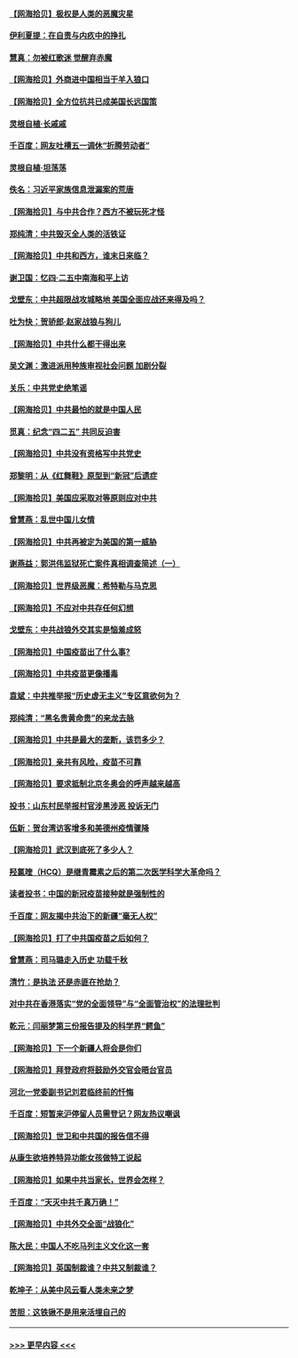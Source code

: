 #### [【网海拾贝】极权是人类的恶魔灾星](../pages/nsc993/n12910697.md?t=04290452) 
#### [伊利夏提：在自责与内疚中的挣扎](../pages/nsc993/n12910493.md?t=04290452) 
#### [慧真：勿被红歌迷 觉醒弃赤魔](../pages/nsc993/n12910485.md?t=04290452) 
#### [【网海拾贝】外商进中国相当于羊入狼口](../pages/nsc993/n12908274.md?t=04290452) 
#### [【网海拾贝】全方位抗共已成美国长远国策](../pages/nsc993/n12906878.md?t=04290452) 
#### [灵根自植‧长戚戚](../pages/nsc993/n12905585.md?t=04290452) 
#### [千百度：网友吐槽五一调休“折腾劳动者”](../pages/nsc993/n12905934.md?t=04290452) 
#### [灵根自植‧坦荡荡](../pages/nsc993/n12905562.md?t=04290452) 
#### [佚名：习近平家族信息泄漏案的荒唐](../pages/nsc993/n12904705.md?t=04290452) 
#### [【网海拾贝】与中共合作？西方不被玩死才怪](../pages/nsc993/n12903873.md?t=04290452) 
#### [郑纯清：中共毁灭全人类的活铁证](../pages/nsc993/n12903785.md?t=04290452) 
#### [【网海拾贝】中共和西方，谁末日来临？](../pages/nsc993/n12903482.md?t=04290452) 
#### [谢卫国：忆四‧二五中南海和平上访](../pages/nsc993/n12902192.md?t=04290452) 
#### [戈壁东：中共超限战攻城略地 美国全面应战还来得及吗？](../pages/nsc993/n12902297.md?t=04290452) 
#### [吐为快：贺骄郎‧赵家战狼与狗儿](../pages/nsc993/n12902280.md?t=04290452) 
#### [【网海拾贝】中共什么都干得出来](../pages/nsc993/n12897500.md?t=04290452) 
#### [吴文渊：激进派用种族审视社会问题 加剧分裂](../pages/nsc993/n12893881.md?t=04290452) 
#### [关乐：中共党史绝笔谣](../pages/nsc993/n12897270.md?t=04290452) 
#### [【网海拾贝】中共最怕的就是中国人民](../pages/nsc993/n12894705.md?t=04290452) 
#### [觅真：纪念“四二五” 共同反迫害](../pages/nsc993/n12894553.md?t=04290452) 
#### [【网海拾贝】中共没有资格写中共党史](../pages/nsc993/n12892231.md?t=04290452) 
#### [郑黎明：从《红舞鞋》原型到“新冠”后遗症](../pages/nsc993/n12890469.md?t=04290452) 
#### [【网海拾贝】美国应采取对等原则应对中共](../pages/nsc993/n12889176.md?t=04290452) 
#### [曾慧燕：乱世中国儿女情](../pages/nsc993/n12887931.md?t=04290452) 
#### [【网海拾贝】中共再被定为美国的第一威胁](../pages/nsc993/n12887580.md?t=04290452) 
#### [谢燕益：郭洪伟监狱死亡案件真相调查简述（一）](../pages/nsc993/n12885648.md?t=04290452) 
#### [【网海拾贝】世界级恶魔：希特勒与马克思](../pages/nsc993/n12884062.md?t=04290452) 
#### [【网海拾贝】不应对中共存任何幻想](../pages/nsc993/n12881460.md?t=04290452) 
#### [戈壁东：中共战狼外交其实是恼羞成怒](../pages/nsc993/n12880392.md?t=04290452) 
#### [【网海拾贝】中国疫苗出了什么事?](../pages/nsc993/n12879124.md?t=04290452) 
#### [【网海拾贝】中共疫苗更像播毒](../pages/nsc993/n12876631.md?t=04290452) 
#### [袁斌：中共推举报“历史虚无主义”专区意欲何为？](../pages/nsc993/n12876530.md?t=04290452) 
#### [郑纯清：“黑名贵黄命贵”的来龙去脉](../pages/nsc993/n12875589.md?t=04290452) 
#### [【网海拾贝】中共是最大的垄断，该罚多少？](../pages/nsc993/n12874006.md?t=04290452) 
#### [【网海拾贝】亲共有风险，疫苗不可靠](../pages/nsc993/n12872224.md?t=04290452) 
#### [【网海拾贝】要求抵制北京冬奥会的呼声越来越高](../pages/nsc993/n12868962.md?t=04290452) 
#### [投书：山东村民举报村官涉黑涉恶 投诉无门](../pages/nsc993/n12869726.md?t=04290452) 
#### [伍新：贺台湾访客增多和美德州疫情骤降](../pages/nsc993/n12865651.md?t=04290452) 
#### [【网海拾贝】武汉到底死了多少人？](../pages/nsc993/n12863707.md?t=04290452) 
#### [羟氯喹（HCQ）是继青霉素之后的第二次医学科学大革命吗？](../pages/nsc993/n12638564.md?t=04290452) 
#### [读者投书：中国的新冠疫苗接种就是强制性的](../pages/nsc993/n12859932.md?t=04290452) 
#### [千百度：网友揭中共治下的新疆“毫无人权”](../pages/nsc993/n12858385.md?t=04290452) 
#### [【网海拾贝】打了中共国疫苗之后如何？](../pages/nsc993/n12857866.md?t=04290452) 
#### [曾慧燕：司马璐走入历史 功载千秋](../pages/nsc993/n12856996.md?t=04290452) 
#### [清竹：是执法 还是赤匪在抢劫？](../pages/nsc993/n12856952.md?t=04290452) 
#### [对中共在香港落实“党的全面领导”与“全面管治权”的法理批判](../pages/nsc993/n12856929.md?t=04290452) 
#### [乾元：闫丽梦第三份报告提及的科学界“鳄鱼”](../pages/nsc993/n12855985.md?t=04290452) 
#### [【网海拾贝】下一个新疆人将会是你们](../pages/nsc993/n12855864.md?t=04290452) 
#### [【网海拾贝】拜登政府将鼓励外交官会晤台官员](../pages/nsc993/n12853615.md?t=04290452) 
#### [河北一党委副书记刘君临终前的忏悔](../pages/nsc993/n12849420.md?t=04290452) 
#### [千百度：短暂来沪停留人员需登记？网友热议嘲讽](../pages/nsc993/n12853497.md?t=04290452) 
#### [【网海拾贝】世卫和中共国的报告信不得](../pages/nsc993/n12850902.md?t=04290452) 
#### [从康生欲培养特异功能女孩做特工说起](../pages/nsc993/n12849289.md?t=04290452) 
#### [【网海拾贝】如果中共当家长，世界会怎样？](../pages/nsc993/n12848436.md?t=04290452) 
#### [千百度：“天灭中共千真万确！”](../pages/nsc993/n12845659.md?t=04290452) 
#### [【网海拾贝】中共外交全面“战狼化”](../pages/nsc993/n12845607.md?t=04290452) 
#### [陈大民：中国人不吃马列主义文化这一套](../pages/nsc993/n12842496.md?t=04290452) 
#### [【网海拾贝】英国制裁谁？中共又制裁谁？](../pages/nsc993/n12840909.md?t=04290452) 
#### [乾坤子：从美中风云看人类未来之梦](../pages/nsc993/n12840590.md?t=04290452) 
#### [苦胆：这铁锹不是用来活埋自己的](../pages/nsc993/n12839512.md?t=04290452) 

----
#### [ >>> 更早内容 <<< ](../indexes/nsc993-earlier.md)
